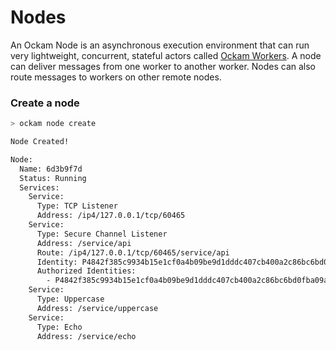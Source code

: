 # Nodes

An Ockam Node is an asynchronous execution environment that can run very lightweight, concurrent, stateful actors called [Ockam Workers](workers.md). A node can deliver messages from one worker to another worker. Nodes can also route messages to workers on other remote nodes.

### Create a node

```bash
> ockam node create

Node Created!

Node:
  Name: 6d3b9f7d
  Status: Running
  Services:
    Service:
      Type: TCP Listener
      Address: /ip4/127.0.0.1/tcp/60465
    Service:
      Type: Secure Channel Listener
      Address: /service/api
      Route: /ip4/127.0.0.1/tcp/60465/service/api
      Identity: P4842f385c9934b15e1cf0a4b09be9d1dddc407cb400a2c86bc6bd0fba09aaf6f
      Authorized Identities:
        - P4842f385c9934b15e1cf0a4b09be9d1dddc407cb400a2c86bc6bd0fba09aaf6f
    Service:
      Type: Uppercase
      Address: /service/uppercase
    Service:
      Type: Echo
      Address: /service/echo

```
